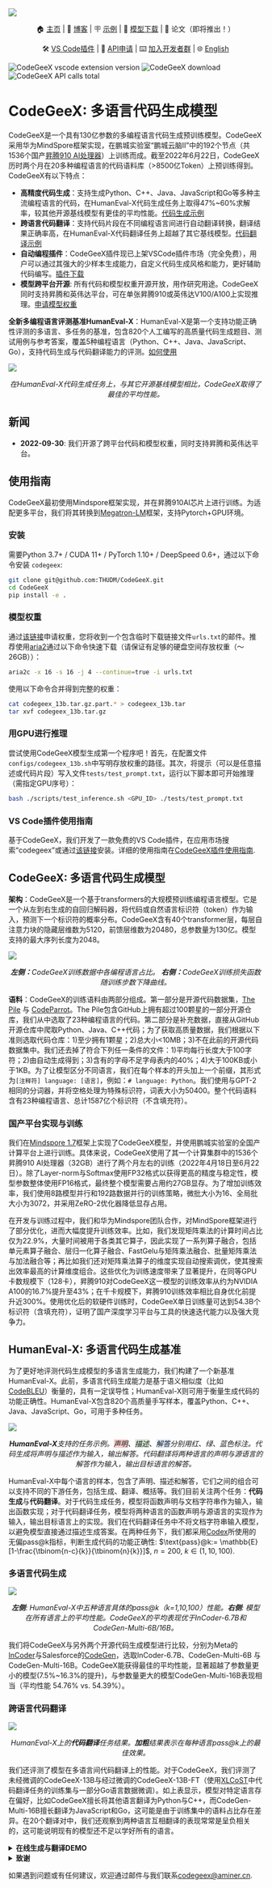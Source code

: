 <img src="resources/logo/codegeex_logo.png">

<p align="center">
    🏠 <a href="https://models.aminer.cn/codegeex/zh-CN" target="_blank">主页</a> | 📖 <a href="http://keg.cs.tsinghua.edu.cn/codegeex/index_zh.html" target="_blank">博客</a> | 🪧 <a href="https://models.aminer.cn/codegeex/zh-CN/playground" target="_blank">示例</a> | 🤖 <a href="https://models.aminer.cn/codegeex/download/request" target="_blank">模型下载</a> | 📃 论文（即将推出！）
</p>
<p align="center">
    🛠 <a href="https://marketplace.visualstudio.com/items?itemName=aminer.codegeex" target="_blank">VS Code插件</a> | 📒 <a href="https://github.com/THUDM/CodeGeeX/blob/main/api/README_zh.md" target="_blank">API申请</a> | ⌨️ <a href="https://models.aminer.cn/codegeex/static/xdaivscodegeex.b65f1404.png" target="_blank">加入开发者群</a> | 🌐 <a href="https://github.com/THUDM/CodeGeeX/blob/main/README.md" target="_blank">English</a>
</p>

![CodeGeeX vscode extension version](https://vsmarketplacebadge.apphb.com/version-short/aminer.codegeex.svg?colorA=0B9FE0&colorB=88C692)
![CodeGeeX download](https://vsmarketplacebadge.apphb.com/downloads-short/aminer.codegeex.svg?colorA=0B9FE0&colorB=88C692)
![CodeGeeX API calls total](https://img.shields.io/badge/dynamic/json?color=brightgreen&label=API%20calls&query=%24.result.count&url=https%3A%2F%2Ftianqi.aminer.cn%2Fapi%2Fv1%2Fapi%2Fcodegeex%2Fdashboard%3Ftime_type%3Dall%26apiName%3Dall%26num%3D1%26unit%3Dk&colorA=0B9FE0&colorB=88C692)
# CodeGeeX: 多语言代码生成模型

CodeGeeX是一个具有130亿参数的多编程语言代码生成预训练模型。CodeGeeX采用华为MindSpore框架实现，在鹏城实验室“鹏城云脑II”中的192个节点（共1536个国产[昇腾910 AI处理器](https://e.huawei.com/cn/products/servers/ascend)）上训练而成。截至2022年6月22日，CodeGeeX历时两个月在20多种编程语言的代码语料库（>8500亿Token）上预训练得到。CodeGeeX有以下特点：
* **高精度代码生成**：支持生成Python、C++、Java、JavaScript和Go等多种主流编程语言的代码，在HumanEval-X代码生成任务上取得47%~60%求解率，较其他开源基线模型有更佳的平均性能。[代码生成示例](https://models.aminer.cn/codegeex/zh-CN)
* **跨语言代码翻译**：支持代码片段在不同编程语言间进行自动翻译转换，翻译结果正确率高，在HumanEval-X代码翻译任务上超越了其它基线模型。[代码翻译示例](https://models.aminer.cn/codegeex/zh-CN/codeTranslator)
* **自动编程插件**：CodeGeeX插件现已上架VSCode插件市场（完全免费），用户可以通过其强大的少样本生成能力，自定义代码生成风格和能力，更好辅助代码编写。[插件下载](https://marketplace.visualstudio.com/items?itemName=aminer.codegeex)
* **模型跨平台开源**: 所有代码和模型权重开源开放，用作研究用途。CodeGeeX同时支持昇腾和英伟达平台，可在单张昇腾910或英伟达V100/A100上实现推理。[申请模型权重](https://models.aminer.cn/codegeex/download/request)

**全新多编程语言评测基准HumanEval-X**：HumanEval-X是第一个支持功能正确性评测的多语言、多任务的基准，包含820个人工编写的高质量代码生成题目、测试用例与参考答案，覆盖5种编程语言（Python、C++、Java、JavaScript、Go），支持代码生成与代码翻译能力的评测。[如何使用](codegeex/benchmark/README_zh.md)

<img src="resources/zh/hx_boxplot_zh.png">

<p align="center"><i>在HumanEval-X代码生成任务上，与其它开源基线模型相比，CodeGeeX取得了最佳的平均性能。</i> </p>

## 新闻

* **2022-09-30**: 我们开源了跨平台代码和模型权重，同时支持昇腾和英伟达平台。
## 使用指南

CodeGeeX最初使用Mindspore框架实现，并在昇腾910AI芯片上进行训练。为适配更多平台，我们将其转换到[Megatron-LM](https://github.com/NVIDIA/Megatron-LM)框架，支持Pytorch+GPU环境。
### 安装

需要Python 3.7+ / CUDA 11+ / PyTorch 1.10+ / DeepSpeed 0.6+，通过以下命令安装 ``codegeex``: 
```bash
git clone git@github.com:THUDM/CodeGeeX.git
cd CodeGeeX
pip install -e .
```

### 模型权重

通过[该链接](https://models.aminer.cn/codegeex/download/request)申请权重，您将收到一个包含临时下载链接文件```urls.txt```的邮件。推荐使用[aria2](https://aria2.github.io/)通过以下命令快速下载（请保证有足够的硬盘空间存放权重（～26GB））：
```bash
aria2c -x 16 -s 16 -j 4 --continue=true -i urls.txt 
``` 
使用以下命令合并得到完整的权重：
```bash
cat codegeex_13b.tar.gz.part.* > codegeex_13b.tar
tar xvf codegeex_13b.tar.gz
```

### 用GPU进行推理

尝试使用CodeGeeX模型生成第一个程序吧！首先，在配置文件``configs/codegeex_13b.sh``中写明存放权重的路径。其次，将提示（可以是任意描述或代码片段）写入文件``tests/test_prompt.txt``，运行以下脚本即可开始推理（需指定GPU序号）：
```bash
bash ./scripts/test_inference.sh <GPU_ID> ./tests/test_prompt.txt
```

### VS Code插件使用指南

基于CodeGeeX，我们开发了一款免费的VS Code插件，在应用市场搜索“codegeex”或通过[该链接](https://marketplace.visualstudio.com/items?itemName=aminer.codegeex)安装。详细的使用指南在[CodeGeeX插件使用指南](vscode-extension/README_zh.md).


## CodeGeeX: 多语言代码生成模型

**架构**：CodeGeeX是一个基于transformers的大规模预训练编程语言模型。它是一个从左到右生成的自回归解码器，将代码或自然语言标识符（token）作为输入，预测下一个标识符的概率分布。CodeGeeX含有40个transformer层，每层自注意力块的隐藏层维数为5120，前馈层维数为20480，总参数量为130亿。模型支持的最大序列长度为2048。

<img src="resources/en/codegeex_training.png">

<p align="center"><i><b>左侧：</b>CodeGeeX训练数据中各编程语言占比。
<b>右侧：</b>CodeGeeX训练损失函数随训练步数下降曲线。</i></p>

**语料**：CodeGeeX的训练语料由两部分组成。第一部分是开源代码数据集，[The Pile](https://pile.eleuther.ai/) 与 [CodeParrot](https://github.com/huggingface/transformers/tree/main/examples/research_projects/codeparrot)。The Pile包含GitHub上拥有超过100颗星的一部分开源仓库，我们从中选取了23种编程语言的代码。第二部分是补充数据，直接从GitHub开源仓库中爬取Python、Java、C++代码；为了获取高质量数据，我们根据以下准则选取代码仓库：1)至少拥有1颗星；2)总大小<10MB；3)不在此前的开源代码数据集中。我们还去掉了符合下列任一条件的文件：1)平均每行长度大于100字符；2)由自动生成得到；3)含有的字母不足字母表内的40%；4)大于100KB或小于1KB。为了让模型区分不同语言，我们在每个样本的开头加上一个前缀，其形式为``[注释符] language: [语言]``，例如：``# language: Python``。我们使用与GPT-2相同的分词器，并将空格处理为特殊标识符，词表大小为50400。整个代码语料含有23种编程语言、总计1587亿个标识符（不含填充符）。

### 国产平台实现与训练
我们在[Mindspore 1.7](https://www.mindspore.cn/)框架上实现了CodeGeeX模型，并使用鹏城实验室的全国产计算平台上进行训练。具体来说，CodeGeeX使用了其一个计算集群中的1536个昇腾910 AI处理器（32GB）进行了两个月左右的训练（2022年4月18日至6月22日）。除了Layer-norm与Softmax使用FP32格式以获得更高的精度与稳定性，模型参数整体使用FP16格式，最终整个模型需要占用约27GB显存。为了增加训练效率，我们使用8路模型并行和192路数据并行的训练策略，微批大小为16、全局批大小为3072，并采用ZeRO-2优化器降低显存占用。

在开发与训练过程中，我们和华为Mindspore团队合作，对MindSpore框架进行了部分优化，进而大幅度提升训练效率。比如，我们发现矩阵乘法的计算时间占比仅为22.9%，大量时间被用于各类其它算子，因此实现了一系列算子融合，包括单元素算子融合、层归一化算子融合、FastGelu与矩阵乘法融合、批量矩阵乘法与加法融合等；再比如我们还对矩阵乘法算子的维度实现自动搜索调优，使其搜索出效率最高的计算维度组合。这些优化为训练速度带来了显著提升，在同等GPU卡数规模下（128卡），昇腾910对CodeGeeX这一模型的训练效率从约为NVIDIA A100的16.7%提升至43%；在千卡规模下，昇腾910训练效率相比自身优化前提升近300%。使用优化后的软硬件训练时，CodeGeeX单日训练量可达到54.3B个标识符（含填充符），证明了国产深度学习平台与工具的快速迭代能力以及强大竞争力。

## HumanEval-X: 多语言代码生成基准
为了更好地评测代码生成模型的多语言生成能力，我们构建了一个新基准HumanEval-X。此前，多语言代码生成能力是基于语义相似度（比如[CodeBLEU](https://arxiv.org/abs/2009.10297)）衡量的，具有一定误导性；HumanEval-X则可用于衡量生成代码的功能正确性。HumanEval-X包含820个高质量手写样本，覆盖Python、C++、Java、JavaScript、Go，可用于多种任务。

<img src="resources/zh/hx_tasks_zh.png">

<p align="center"><i><b>HumanEval-X</b>支持的任务示例。<font style='background-color:#F8CECC'>声明</font>、<font style='background-color:#D5E8D4'>描述</font>、<font style='background-color:#DAE8FC'>解答</font>分别用红、绿、蓝色标注。<i>代码生成</i>将声明与描述作为输入，输出解答。<i>代码翻译</i>将两种语言的声明与源语言的解答作为输入，输出目标语言的解答。</i></p>

HumanEval-X中每个语言的样本，包含了声明、描述和解答，它们之间的组合可以支持不同的下游任务，包括生成、翻译、概括等。我们目前关注两个任务：**代码生成**与**代码翻译**。对于代码生成任务，模型将函数声明与文档字符串作为输入，输出函数实现；对于代码翻译任务，模型将两种语言的函数声明与源语言的实现作为输入，输出目标语言上的实现。我们在代码翻译任务中不将文档字符串输入模型，以避免模型直接通过描述生成答案。在两种任务下，我们都采用[Codex](https://arxiv.org/abs/2107.03374)所使用的无偏pass@k指标，判断生成代码的功能正确性: $\text{pass}@k:= \mathbb{E}[1-\frac{\tbinom{n-c}{k}}{\tbinom{n}{k}}]$, $n=200$, $k\in(1,10,100)$.

### 多语言代码生成

<img src="resources/zh/hx_generattion_radar_horizon_zh.png">

<p align="center"><i><b>左侧</b>: HumanEval-X中五种语言具体的pass@k（k=1,10,100）性能。<b>右侧</b>: 模型在所有语言上的平均性能。CodeGeeX的平均表现优于InCoder-6.7B和CodeGen-Multi-6B/16B。</i></p>


我们将CodeGeeX与另外两个开源代码生成模型进行比较，分别为Meta的[InCoder](https://github.com/dpfried/incoder)与Salesforce的[CodeGen](https://github.com/salesforce/CodeGen)，选取InCoder-6.7B、CodeGen-Multi-6B 与 CodeGen-Multi-16B。CodeGeeX能获得最佳的平均性能，显著超越了参数量更小的模型(7.5%~16.3%的提升)，与参数量更大的模型CodeGen-Multi-16B表现相当（平均性能 54.76% vs. 54.39%）。

### 跨语言代码翻译

<img src="resources/zh/hx_translation_zh.png">

<p align="center"><i>HumanEval-X上的<b>代码翻译</b>任务结果。<b>加粗</b>结果表示在每种语言pass@k上的最佳效果。</i></p>

我们还评测了模型在多语言间代码翻译上的性能。对于CodeGeeX，我们评测了未经微调的CodeGeeX-13B与经过微调的CodeGeeX-13B-FT（使用[XLCoST](https://github.com/reddy-lab-code-research/XLCoST)中代码翻译任务的训练集与一部分Go语言数据微调）。如上表显示，模型对特定语言存在偏好，比如CodeGeeX擅长将其他语言翻译为Python与C++，而CodeGen-Multi-16B擅长翻译为JavaScript和Go，这可能是由于训练集中的语料占比存在差异。在20个翻译对中，我们还观察到两种语言互相翻译的表现常常是呈负相关的，这可能说明现有的模型还不足以学好所有的语言。



<details> 
<summary><b>在线生成与翻译DEMO</b></summary>
<img src="resources/en/hx_examples.png">
我们为上述两个任务开发了DEMO：<a href="https://models.aminer.cn/codegeex/zh-CN/playground" target="_blank">代码生成</a>和<a href="https://models.aminer.cn/codegeex/zh-CN/codeTranslator" target="_blank">代码翻译</a>，欢迎点击体验！
</details>

<details>
<summary><b>致谢</b></summary>
<br/>
这一项目由国家自然科学基金杰出青年科学基金项目（No. 61825602）支持。
​    

#### 学生负责人

郑勤锴（[清华大学知识工程实验室](https://keg.cs.tsinghua.edu.cn/glm-130b/zh/posts/glm-130b/)），夏箫（清华大学知识工程实验室），邹旭（清华大学知识工程实验室）
    
#### 技术贡献

清华大学知识工程实验室：曾奥涵，郑问迪，薛理龙

清华大学交叉信息学院：刘益枫，陈彦儒，徐奕辰（北邮大四访问清华期间研究工作）

鹏城实验室：陈庆玉，李忠琦，范高俊

智谱AI：薛宇飞，王山，陕杰才，姜皓瀚，刘璐，薛旋，张鹏

华为昇腾团队：姚逸璠，苏腾，邓启辉，周斌

#### 数据标注
程锐杰（清华大学），于沛楠（清华大学），张竞尧（智谱AI），黄铂文（智谱AI），王炤宇（智谱AI）
    
#### 指导教师

[杨植麟](https://kimiyoung.github.io/)（清华大学交叉信息学院），东昱晓（清华大学知识工程实验室），陈文光（清华大学PACMAN实验室），[唐杰](http://keg.cs.tsinghua.edu.cn/jietang/)（清华大学知识工程实验室）
    

#### 计算资源支持

[鹏城实验室](https://www.pcl.ac.cn/index.html)

[智谱AI](https://www.zhipu.ai/)

#### 项目总负责

[唐杰](http://keg.cs.tsinghua.edu.cn/jietang/)（清华大学知识工程实验室 & 北京智源人工智能研究院）
</details>

如果遇到问题或有任何建议，欢迎通过邮件与我们联系[codegeex@aminer.cn](mailto:codegeex@aminer.cn).